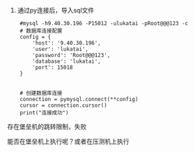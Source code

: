 1. 通过py连接后，导入sql文件

```
    #mysql -h9.40.30.196 -P15012 -ulukatai -pRoot@@@123 -c
    # 数据库连接配置
    config = {
        'host': '9.40.30.196',
        'user': 'lukatai',
        'password': 'Root@@@123',
        'database': 'lukatai',
        'port': 15018
    }


    # 创建数据库连接
    connection = pymysql.connect(**config)
    cursor = connection.cursor()
    print("连接成功")
```

存在堡垒机的跳转限制，失败



能否在堡垒机上执行呢？或者在压测机上执行

